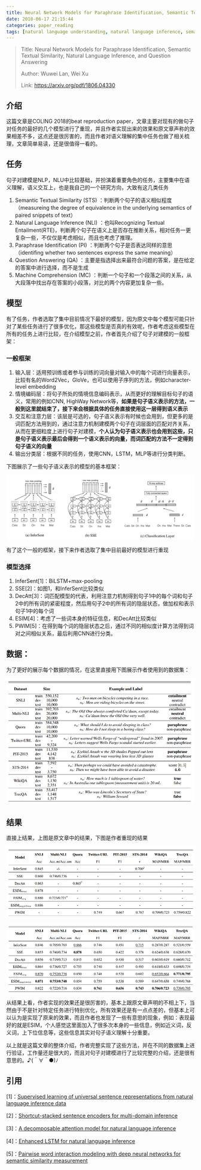 ```yaml
---
title: Neural Network Models for Paraphrase Identification, Semantic Textual Similarity, Natural Language Inference, and Question Answering 
date: 2018-06-17 21:15:44
categories: paper_reading
tags: [natural language understanding, natural language inference, semantic similarity]
---
```


> Title: Neural Network Models for Paraphrase Identification, Semantic Textual Similarity, Natural Language Inference, and Question Answering 
>
> Author: Wuwei Lan, Wei Xu 
>
> Link: https://arxiv.org/pdf/1806.04330

## 介绍

这篇文章是COLING 2018的beat reproduction paper，文章主要对现有的做句子对任务的最好的几个模型进行了重现，并且作者实现出来的效果和原文章声称的效果相差不多，这点还是很厉害的，而且作者对语义理解的集中任务也做了相关梳理，文章简单易读，还是很值得一看的。

## 任务

句子对建模是NLP，NLU中比较基础，并扮演着重要角色的任务，主要集中在语义理解，语义交互上，也是我自己的一个研究方向，大致有这几类任务

1. Semantic Textual Similarity (STS) ：判断两个句子的语义相似程度（measureing the degree of equivalence in the underlying semantics of paired snippets of text）
2. Natural Language Inference (NLI) ：也叫Recognizing Textual Entailment(RTE)，判断两个句子在语义上是否存在推断关系，相对任务一更复杂一些，不仅仅是考虑相似，而且也考虑了推理。
3. Paraphrase Identification (PI) ：判断两个句子是否表达同样的意思（identifing whether two sentences express the same meaning）
4. Question Answering (QA) ：主要是指选择出来最符合问题的答案，是在给定的答案中进行选择，而不是生成
5. Machine Comprehension (MC) ：判断一个句子和一个段落之间的关系，从大段落中找出存在答案的小段落，对比的两个内容更加复杂一些。

## 模型

有了任务，作者选取了集中目前情况下最好的模型，因为原文中每个模型可能只针对了某些任务进行了很多优化，那这些模型是否真的有效呢，作者考虑这些模型在所有的任务上进行比较，在介绍模型之前，作者首先介绍了句子对建模的一般框架：

### 一般框架

1. 输入层：适用预训练或者参与训练的词向量对输入中的每个词进行向量表示，比较有名的Word2Vec，GloVe，也可以使用子序列的方法，例如character-level embedding
2. 情境编码层：将句子所处的情境信息编码表示，从而更好的理解目标句子的语义，常用的例如CNN, HighWay Network等，**如果是句子语义表示的方法，一般到这里就结束了，接下来会根据具体的任务直接使用这一层得到语义表示** 
3. 交互和注意力层：该层是可选的，句子语义表示有时候也会用到，但更多的是词匹配方法用到的，通过注意力机制建模两个句子在词层面的匹配对齐关系，从而在更细粒度上进行句子对建模，**个人认为句子语义表示也会用到这些，只是句子语义表示最后会得到一个语义表示的向量，而词匹配的方法不一定得到句子语义的向量**
4. 输出分类层：根据不同的任务，使用CNN，LSTM，MLP等进行分类判断。

下图展示了一些句子语义表示的模型的基本框架：

![model structure](paper-reproduction/2018-06-17-3.PNG)

有了这个一般的框架，接下来作者选取了集中目前最好的模型进行重现

### 模型选择

1. InferSent[1]：BiLSTM+max-pooling
2. SSE[2]：如图1，和InferSent比较类似
3. DecAtt[3]：词匹配模型的代表，利用注意力机制得到句子1中的每个词和句子2中的所有词的紧密程度，然后用句子2中的所有词的隐层状态，做加权和表示句子1中的每个词
4. ESIM[4]：考虑了一些词本身的特征信息，和DecAtt比较类似
5. PWIM[5]：在得到每个词的隐层状态之后，通过不同的相似度计算方法得到词对之间相似关系，最后利用CNN进行分类。

## 数据：

为了更好的展示每个数据的情况，在这里直接用下图展示作者使用到的数据集：

![data info](paper-reproduction/2018-06-17-6.PNG)

## 结果

直接上结果，上图是原文章中的结果，下图是作者重现的结果

![origin result](paper-reproduction/2018-06-17-4.PNG)

![reproduction result](paper-reproduction/2018-06-17-5.PNG)

从结果上看，作者实现的效果还是很厉害的，基本上跟原文章声明的不相上下，当然由于不是针对特定任务进行特别优化，所有效果还是有一点点差的，但基本上可以认为是实现了原来的效果，而且作者也发现了一些有意思的现象，例如：表现最好的就是ESIM，个人感觉这里面加入了很多次本身的一些信息，例如近义词，反义词，上下位信息等，这些信息其实对句子语义理解十分重要。

以上就是这篇文章的整体介绍，作者完整实现了这些方法，并在不同的数据集上进行验证，工作量还是很大的，而且对句子对建模进行了比较完整的介绍，还是很有意思的。♪(＾∀＾●)ﾉ

## 引用

[1]：[Supervised learning of universal sentence representations from natural language inference data ](https://arxiv.org/pdf/1705.02364)

[2]：[Shortcut-stacked sentence encoders for multi-domain inference ](https://arxiv.org/pdf/1708.02312)

[3]：[A decomposable attention model for natural language inference ](https://arxiv.org/pdf/1606.01933)

[4]：[Enhanced LSTM for natural language inference ](http://www.aclweb.org/anthology/P17-1152)

[5]：[Pairwise word interaction modeling with deep neural networks for semantic similarity measurement ](http://www.aclweb.org/anthology/N16-1108)